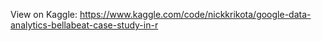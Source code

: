 View on Kaggle: https://www.kaggle.com/code/nickkrikota/google-data-analytics-bellabeat-case-study-in-r
